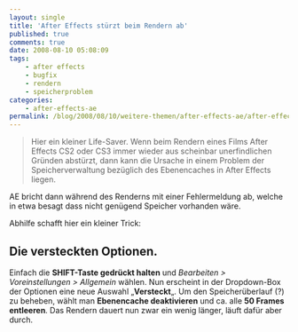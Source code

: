 ```yaml
---
layout: single
title: 'After Effects stürzt beim Rendern ab'
published: true
comments: true
date: 2008-08-10 05:08:09
tags:
    - after effects
    - bugfix
    - rendern
    - speicherproblem
categories:
    - after-effects-ae
permalink: /blog/2008/08/10/weitere-themen/after-effects-ae/after-effects-sturzt-beim-rendern-ab
---
```

> Hier ein kleiner Life-Saver. Wenn beim Rendern eines Films After Effects CS2 oder CS3 immer wieder aus scheinbar unerfindlichen Gründen abstürzt, dann kann die Ursache in einem Problem der Speicherverwaltung bezüglich des Ebenencaches in After Effects liegen.



AE bricht dann während des Renderns mit einer Fehlermeldung ab, welche in etwa besagt dass nicht genügend Speicher vorhanden wäre.

Abhilfe schafft hier ein kleiner Trick:



## Die versteckten Optionen.

Einfach die **SHIFT-Taste gedrückt halten** und _Bearbeiten > Voreinstellungen > Allgemein_ wählen. Nun erscheint in der Dropdown-Box der Optionen eine neue Auswahl &#8222;**Versteckt**&#8222;. Um den Speicherüberlauf (?) zu beheben, wählt man **Ebenencache deaktivieren** und ca. alle **50 Frames entleeren**. Das Rendern dauert nun zwar ein wenig länger, läuft dafür aber durch.